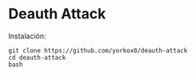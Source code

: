 # Deauth Attack

Instalación:

```
git clone https://github.com/yorkox0/deauth-attack
cd deauth-attack
bash
